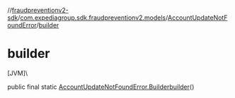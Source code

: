 //[fraudpreventionv2-sdk](../../../index.md)/[com.expediagroup.sdk.fraudpreventionv2.models](../index.md)/[AccountUpdateNotFoundError](index.md)/[builder](builder.md)

# builder

[JVM]\

public final static [AccountUpdateNotFoundError.Builder](-builder/index.md)[builder](builder.md)()
